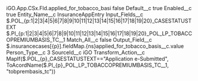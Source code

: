 <?xml version="1.0" encoding="UTF-8"?>
<CustomMetadata xmlns="http://soap.sforce.com/2006/04/metadata" xmlns:xsi="http://www.w3.org/2001/XMLSchema-instance" xmlns:xsd="http://www.w3.org/2001/XMLSchema">
    <label>iGO.App.CSx.Fld.applied_for_tobacco_basi</label>
    <protected>false</protected>
    <values>
        <field>Default__c</field>
        <value xsi:type="xsd:boolean">true</value>
    </values>
    <values>
        <field>Enabled__c</field>
        <value xsi:type="xsd:boolean">true</value>
    </values>
    <values>
        <field>Entity_Name__c</field>
        <value xsi:type="xsd:string">InsuranceAppEntry</value>
    </values>
    <values>
        <field>Input_Fields__c</field>
        <value xsi:type="xsd:string">$.POL_{p:1|2|3|4|5|6|7|8|9|10|11|12|13|14|15|16|17|18|19|20}_CASESTATUSTEXT
$.PI_{p:1|2|3|4|5|6|7|8|9|10|11|12|13|14|15|16|17|18|19|20}_POL_LP_TOBACCOPREMIUMBASIS_TC__1</value>
    </values>
    <values>
        <field>Match_All__c</field>
        <value xsi:type="xsd:boolean">false</value>
    </values>
    <values>
        <field>Output_Field__c</field>
        <value xsi:type="xsd:string">$.insurancecases[{p}].fieldMap.{ns}applied_for_tobacco_basis__c.value</value>
    </values>
    <values>
        <field>Person_Type__c</field>
        <value xsi:type="xsd:string">3</value>
    </values>
    <values>
        <field>SourceId__c</field>
        <value xsi:type="xsd:string">iGO</value>
    </values>
    <values>
        <field>Transform_Action__c</field>
        <value xsi:type="xsd:string">MapIf($.POL_{p}_CASESTATUSTEXT==&quot;Application e-Submitted&quot;, ToAcordName($.PI_{p}_POL_LP_TOBACCOPREMIUMBASIS_TC__1, &quot;tobprembasis_tc&quot;))</value>
    </values>
</CustomMetadata>

